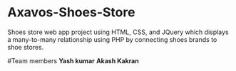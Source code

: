 # Axavos-Shoes-Store
Shoes store web app project using HTML, CSS, and JQuery which displays a many-to-many relationship using PHP by connecting shoes brands to shoe stores.

#Team members
<b>Yash kumar</b>
<b>Akash Kakran</b>
